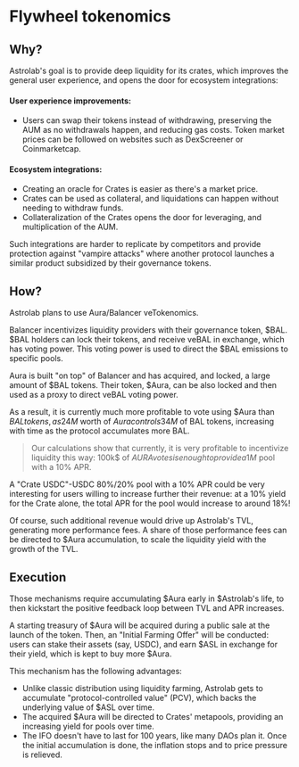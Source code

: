 # Flywheel tokenomics

## Why?
Astrolab's goal is to provide deep liquidity for its crates, which improves the general user experience, and opens the door for ecosystem integrations:

#### User experience improvements:
- Users can swap their tokens instead of withdrawing, preserving the AUM as no withdrawals happen, and reducing gas costs.
Token market prices can be followed on websites such as DexScreener or Coinmarketcap.

#### Ecosystem integrations:
- Creating an oracle for Crates is easier as there's a market price.
- Crates can be used as collateral, and liquidations can happen without needing to withdraw funds.
- Collateralization of the Crates opens the door for leveraging, and multiplication of the AUM.

Such integrations are harder to replicate by competitors and provide protection against "vampire attacks" where another protocol launches a similar product subsidized by their governance tokens.

## How?

Astrolab plans to use Aura/Balancer veTokenomics. 

Balancer incentivizes liquidity providers with their governance token, $BAL. $BAL holders can lock their tokens, and receive veBAL in exchange, which has voting power. This voting power is used to direct the $BAL emissions to specific pools.

Aura is built "on top" of Balancer and has acquired, and locked, a large amount of $BAL tokens. Their token, $Aura, can be also locked and then used as a proxy to direct veBAL voting power. 

As a result, it is currently much more profitable to vote using $Aura than $BAL tokens, as 24M$ worth of $Aura controls 34M$ of BAL tokens, increasing with time as the protocol accumulates more BAL.

>Our calculations show that currently, it is very profitable to incentivize liquidity this way: 100k$ of $AURA votes is enough to provide a 1M$ pool with a 10% APR. 

A "Crate USDC"-USDC 80%/20% pool with a 10% APR could be very interesting for users willing to increase further their revenue: at a 10% yield for the Crate alone, the total APR for the pool would increase to around 18%!

Of course, such additional revenue would drive up Astrolab's TVL, generating more performance fees. A share of those performance fees can be directed to $Aura accumulation, to scale the liquidity yield with the growth of the TVL.

## Execution

Those mechanisms require accumulating $Aura early in $Astrolab's life, to then kickstart the positive feedback loop between TVL and APR increases. 

A starting treasury of $Aura will be acquired during a public sale at the launch of the token. Then, an "Initial Farming Offer" will be conducted: users can stake their assets (say, USDC), and earn $ASL in exchange for their yield, which is kept to buy more $Aura.

This mechanism has the following advantages:
- Unlike classic distribution using liquidity farming, Astrolab gets to accumulate "protocol-controlled value" (PCV), which backs the underlying value of $ASL over time.
- The acquired $Aura will be directed to Crates' metapools, providing an increasing yield for pools over time.
- The IFO doesn't have to last for 100 years, like many DAOs plan it. Once the initial accumulation is done, the inflation stops and to price pressure is relieved.


